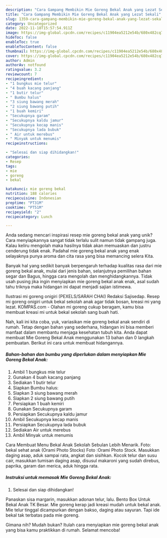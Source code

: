 ```yaml
---
description: "Cara Gampang Membikin Mie Goreng Bekal Anak yang Lezat Sekali"
title: "Cara Gampang Membikin Mie Goreng Bekal Anak yang Lezat Sekali"
slug: 1359-cara-gampang-membikin-mie-goreng-bekal-anak-yang-lezat-sekali
category: Uncategorized
date: 2022-11-18T15:57:54.911Z
image: https://img-global.cpcdn.com/recipes/c11904ea5212e54b/680x482cq70/mie-goreng-bekal-anak-foto-resep-utama.jpg
hideToc: false
enableToc: true
enableTocContent: false
thumbnail: https://img-global.cpcdn.com/recipes/c11904ea5212e54b/680x482cq70/mie-goreng-bekal-anak-foto-resep-utama.jpg
cover: https://img-global.cpcdn.com/recipes/c11904ea5212e54b/680x482cq70/mie-goreng-bekal-anak-foto-resep-utama.jpg
author: Admin
authorAv: notfound
ratingvalue: 3.2
reviewcount: 7
recipeingredient:
- "1 bungkus mie telur"
- "4 buah kacang panjang"
- "1 butir telur"
- " Bumbu halus"
- "3 siung bawang merah"
- "2 siung bawang putih"
- "1 buah kemiri"
- "Secukupnya garam"
- "Secukupnya kaldu jamur"
- "Secukupnya kecap manis"
- "Secukupnya lada bubuk"
- " Air untuk merebus"
- " Minyak untuk menumis"
recipeinstructions:

- "Selesai dan siap dihidangkan!"
categories:
- Resep
tags:
- mie
- goreng
- bekal

katakunci: mie goreng bekal 
nutrition: 188 calories
recipecuisine: Indonesian
preptime: "PT31M"
cooktime: "PT51M"
recipeyield: "2"
recipecategory: Lunch

---
```





Anda sedang mencari inspirasi resep mie goreng bekal anak yang unik? Cara menyiapkannya sangat tidak terlalu sulit namun tidak gampang juga. Kalau keliru mengolah maka hasilnya tidak akan memuaskan dan justru cenderung tidak enak. Padahal mie goreng bekal anak yang enak selayaknya punya aroma dan cita rasa yang bisa memancing selera Kita.





Banyak hal yang sedikit banyak berpengaruh terhadap kualitas rasa dari mie goreng bekal anak, mulai dari jenis bahan, selanjutnya pemilihan bahan segar dan Bagus, hingga cara mengolah dan menghidangkannya. Tidak usah pusing jika ingin menyiapkan mie goreng bekal anak enak,      asal sudah tahu triknya maka hidangan ini dapat menjadi sajian istimewa.














Ilustrasi mi goreng onigiri (PEXELS/SARAH CHAI) Redaksi Sajisedap. Resep mi goreng onigiri untuk bekal sekolah anak agar tidak bosan, kreasi mi yang lezat. KOMPAS.com - Olahan mi goreng cukup beragam, kamu bisa membuat kreasi mi untuk bekal sekolah sang buah hati.






Nah, kali ini kita coba, yuk, variasikan mie goreng bekal anak sendiri di rumah. Tetap dengan bahan yang sederhana, hidangan ini bisa memberi manfaat dalam membantu menjaga kesehatan tubuh kita. Anda dapat membuat Mie Goreng Bekal Anak menggunakan 13 bahan dan 0 langkah pembuatan. Berikut ini cara untuk membuat hidangannya.

<!--inarticleads1-->

##### Bahan-bahan dan bumbu yang diperlukan dalam menyiapkan Mie Goreng Bekal Anak:

1. Ambil 1 bungkus mie telur
1. Gunakan 4 buah kacang panjang
1. Sediakan 1 butir telur
1. Siapkan  Bumbu halus:
1. Siapkan 3 siung bawang merah
1. Siapkan 2 siung bawang putih
1. Persiapkan 1 buah kemiri
1. Gunakan Secukupnya garam
1. Persiapkan Secukupnya kaldu jamur
1. Ambil Secukupnya kecap manis
1. Persiapkan Secukupnya lada bubuk
1. Sediakan  Air untuk merebus
1. Ambil  Minyak untuk menumis


Cara Membuat Menu Bekal Anak Sekolah Sebulan Lebih Menarik. Foto: bekal sehat anak (Orami Photo Stocks) Foto :Orami Photo Stock. Masukkan daging asap, aduk sampai rata, angkat dan sisihkan. Kocok telur dan susu cair, masukkan tumisan daging asap, disusul makaroni yang sudah direbus, paprika, garam dan merica, aduk hingga rata. 

<!--inarticleads2-->

##### Instruksi untuk memasak Mie Goreng Bekal Anak:


1. Selesai dan siap dihidangkan!

Panaskan sisa margarin, masukkan adonan telur, lalu. Bento Box Untuk Bekal Anak TK Besar. Mie goreng kerap jadi kreasi mudah untuk bekal anak. Mie telur tinggal dicampurkan dengan bakso, daging atau sayuran. Tapi ide bekal tak terbatas pada mie goreng. 

Gimana nih? Mudah bukan? Itulah cara menyiapkan mie goreng bekal anak yang bisa kamu praktikkan di rumah. Selamat mencoba!
